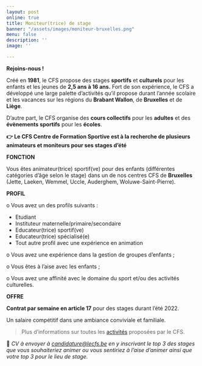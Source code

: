 ```yaml
---
layout: post
online: true
title: Moniteur(trice) de stage
banner: "/assets/images/moniteur-bruxelles.png"
menu: false
description: ''
image: ''

---
```

**Rejoins-nous !**

Créé en **1981**, le CFS propose des stages **sportifs** et **culturels** pour les enfants et les jeunes de **2,5 ans à 16 ans.** Fort de son expérience, le CFS a développé une large palette d’activités qu’il propose durant l’année scolaire et les vacances sur les régions du **Brabant Wallon**, de **Bruxelles** et de **Liège**.

D’autre part, le CFS organise des **cours collectifs** pour les **adultes** et des **évènements sportifs** pour les **écoles**.

**👉 Le CFS Centre de Formation Sportive est à la recherche de plusieurs animateurs et moniteurs pour ses stages d’été**

**FONCTION**

Vous êtes animateur(trice) sportif(ve) pour des enfants (différentes catégories d’âge selon le stage) dans un de nos centres CFS de **Bruxelles** (Jette, Laeken, Wemmel, Uccle, Auderghem, Woluwe-Saint-Pierre).

**PROFIL**

o Vous avez un des profils suivants :

* Etudiant
* Instituteur maternelle/primaire/secondaire
* Educateur(trice) sportif(ve)
* Educateur(trice) spécialisé(e)
* Tout autre profil avec une expérience en animation

o Vous avez une expérience dans la gestion de groupes d’enfants ;

o Vous êtes à l’aise avec les enfants ;

o Vous avez une affinité avec le domaine du sport et/ou des activités culturelles.

**OFFRE**

**Contrat par semaine en article 17** pour des stages durant l’été 2022.

Un salaire compétitif dans une ambiance conviviale et familiale.

> Plus d’informations sur toutes les [activités](https://www12.iclub.be/myiclub3_CFS_register.asp?ClubID=559&LG=FR&Categorie=4&Groupe=2&Province=Bruxelles) proposées par le CFS.

📩 _CV à envoyer à_ [_candidature@lecfs.be_](mailto:candidature@lecfs.be) _en y inscrivant le top 3 des stages que vous souhaiteriez animer ou vous sentiriez à l’aise d’animer ainsi que votre top 3 pour le lieu de stage._